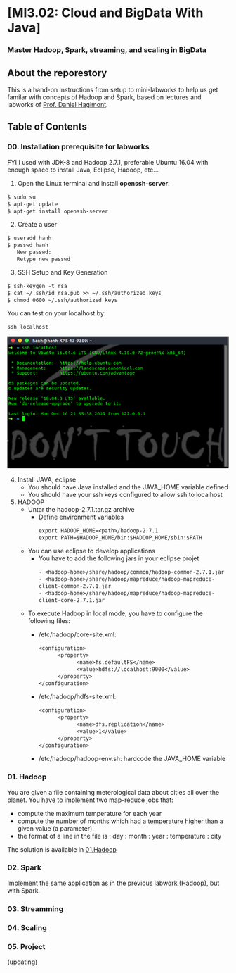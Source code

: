 # [MI3.02: Cloud and BigData With Java]


###  Master Hadoop, Spark, streaming, and scaling in BigData


## About the reporestory

This is a hand-on instructions from setup to mini-labworks to help us get familar with concepts of Hadoop and Spark, based on lectures and labworks of [Prof. Daniel Hagimont](http://sd-127206.dedibox.fr/hagimont/).


## Table of Contents

### 00. Installation prerequisite for labworks
FYI I used with JDK-8 and Hadoop 2.7.1, preferable Ubuntu 16.04 with enough space to install Java, Eclipse, Hadoop, etc...

1. Open the Linux terminal and install __openssh-server__.
```console
$ sudo su
$ apt-get update
$ apt-get install openssh-server
```
2. Create a user
```
$ useradd hanh 
$ passwd hanh 
   New passwd: 
   Retype new passwd 
```
3. SSH Setup and Key Generation

```
$ ssh-keygen -t rsa 
$ cat ~/.ssh/id_rsa.pub >> ~/.ssh/authorized_keys 
$ chmod 0600 ~/.ssh/authorized_keys 
```
You can test on your localhost by:
```
ssh localhost
```
![](./img/ssh_localhost.png)

4. Install JAVA, eclipse
   - You should have Java installed and the JAVA_HOME variable defined
   - You should have your ssh keys configured to allow ssh to localhost
5. HADOOP
   - Untar the hadoop-2.7.1.tar.gz archive
      - Define environment variables 
         ```
         export HADOOP_HOME=<path>/hadoop-2.7.1 
         export PATH=$HADOOP_HOME/bin:$HADOOP_HOME/sbin:$PATH
         ```
   - You can use eclipse to develop applications
      - You have to add the following jars in your eclipse projet
         ```
         - <hadoop-home>/share/hadoop/common/hadoop-common-2.7.1.jar
         - <hadoop-home>/share/hadoop/mapreduce/hadoop-mapreduce-client-common-2.7.1.jar
         - <hadoop-home>/share/hadoop/mapreduce/hadoop-mapreduce-client-core-2.7.1.jar
         ```
   - To execute Hadoop in local mode, you have to configure the following files:
      - <hadoop-home>/etc/hadoop/core-site.xml:

         ```
         <configuration>
               <property>
                     <name>fs.defaultFS</name>
                     <value>hdfs://localhost:9000</value>
               </property>
         </configuration>
         ```

      - <hadoop-home>/etc/hadoop/hdfs-site.xml:

         ```
         <configuration>
               <property>
                     <name>dfs.replication</name>
                     <value>1</value>
               </property>
         </configuration>
         ```

      - <hadoop-home>/etc/hadoop/hadoop-env.sh:
            hardcode the JAVA_HOME variable

### 01. Hadoop
You are given a file containing meterological data about cities all over the planet. You have to implement two map-reduce jobs that:
- compute the maximum temperature for each year
- compute the number of months which had a temperature higher than a given value (a parameter).
- the format of a line in the file is : day : month : year : temperature : city

The solution is available in [01.Hadoop](https://github.com/honghanhh/bigdata/01.hadoop/)
### 02. Spark
Implement the same application as in the previous labwork (Hadoop), but with Spark.
### 03. Streamming
### 04. Scaling
### 05. Project
(updating)

